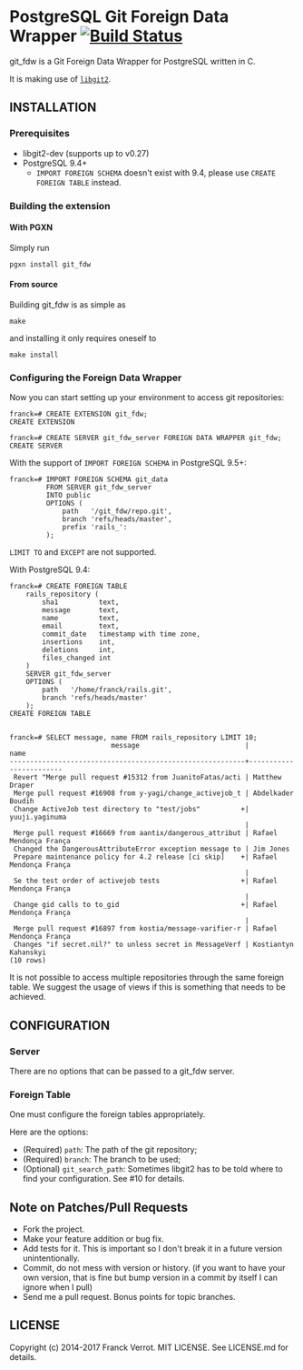 # PostgreSQL Git Foreign Data Wrapper [![Build Status](https://travis-ci.org/franckverrot/git_fdw.svg?branch=master)](https://travis-ci.org/franckverrot/git_fdw)

git\_fdw is a Git Foreign Data Wrapper for PostgreSQL written in C.

It is making use of [`libgit2`](libgit2.github.com).

## INSTALLATION

### Prerequisites

* libgit2-dev (supports up to v0.27)
* PostgreSQL 9.4+
  * `IMPORT FOREIGN SCHEMA` doesn't exist with 9.4, please use `CREATE FOREIGN TABLE` instead.


### Building the extension

#### With PGXN

Simply run

    pgxn install git_fdw

#### From source

Building git\_fdw is as simple as

    make

and installing it only requires oneself to

    make install


### Configuring the Foreign Data Wrapper

Now you can start setting up your environment to access git repositories:

    franck=# CREATE EXTENSION git_fdw;
    CREATE EXTENSION

    franck=# CREATE SERVER git_fdw_server FOREIGN DATA WRAPPER git_fdw;
    CREATE SERVER


With the support of `IMPORT FOREIGN SCHEMA` in PostgreSQL 9.5+:

    franck=# IMPORT FOREIGN SCHEMA git_data
             FROM SERVER git_fdw_server
             INTO public
             OPTIONS (
                 path   '/git_fdw/repo.git',
                 branch 'refs/heads/master',
                 prefix 'rails_':
             );

`LIMIT TO` and `EXCEPT` are not supported.


With PostgreSQL 9.4:

    franck=# CREATE FOREIGN TABLE
        rails_repository (
            sha1          text,
            message       text,
            name          text,
            email         text,
            commit_date   timestamp with time zone,
            insertions    int,
            deletions     int,
            files_changed int
        )
        SERVER git_fdw_server
        OPTIONS (
            path   '/home/franck/rails.git',
            branch 'refs/heads/master'
        );
    CREATE FOREIGN TABLE


    franck=# SELECT message, name FROM rails_repository LIMIT 10;
                             message                          |          name
    ----------------------------------------------------------+------------------------
     Revert "Merge pull request #15312 from JuanitoFatas/acti | Matthew Draper
     Merge pull request #16908 from y-yagi/change_activejob_t | Abdelkader Boudih
     Change ActiveJob test directory to "test/jobs"          +| yuuji.yaginuma
                                                              |
     Merge pull request #16669 from aantix/dangerous_attribut | Rafael Mendonça França
     Changed the DangerousAttributeError exception message to | Jim Jones
     Prepare maintenance policy for 4.2 release [ci skip]    +| Rafael Mendonça França
                                                              |
     Se the test order of activejob tests                    +| Rafael Mendonça França
                                                              |
     Change gid calls to to_gid                              +| Rafael Mendonça França
                                                              |
     Merge pull request #16897 from kostia/message-varifier-r | Rafael Mendonça França
     Changes "if secret.nil?" to unless secret in MessageVerf | Kostiantyn Kahanskyi
    (10 rows)


It is not possible to access multiple repositories through the same foreign
table. We suggest the usage of views if this is something that needs to be
achieved.

## CONFIGURATION

### Server

There are no options that can be passed to a git\_fdw server.

### Foreign Table

One must configure the foreign tables appropriately.

Here are the options:

  * (Required) `path`: The path of the git repository;
  * (Required) `branch`: The branch to be used;
  * (Optional) `git_search_path`: Sometimes libgit2 has to be told where to find your configuration. See #10 for details.

## Note on Patches/Pull Requests

* Fork the project.
* Make your feature addition or bug fix.
* Add tests for it. This is important so I don't break it in a future version unintentionally.
* Commit, do not mess with version or history. (if you want to have your own version, that is fine but bump version in a commit by itself I can ignore when I pull)
* Send me a pull request. Bonus points for topic branches.

## LICENSE

Copyright (c) 2014-2017 Franck Verrot. MIT LICENSE. See LICENSE.md for details.
